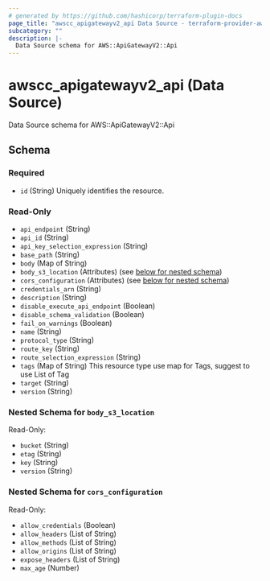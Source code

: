 ```yaml
---
# generated by https://github.com/hashicorp/terraform-plugin-docs
page_title: "awscc_apigatewayv2_api Data Source - terraform-provider-awscc"
subcategory: ""
description: |-
  Data Source schema for AWS::ApiGatewayV2::Api
---
```


# awscc_apigatewayv2_api (Data Source)

Data Source schema for AWS::ApiGatewayV2::Api



<!-- schema generated by tfplugindocs -->
## Schema

### Required

- `id` (String) Uniquely identifies the resource.

### Read-Only

- `api_endpoint` (String)
- `api_id` (String)
- `api_key_selection_expression` (String)
- `base_path` (String)
- `body` (Map of String)
- `body_s3_location` (Attributes) (see [below for nested schema](#nestedatt--body_s3_location))
- `cors_configuration` (Attributes) (see [below for nested schema](#nestedatt--cors_configuration))
- `credentials_arn` (String)
- `description` (String)
- `disable_execute_api_endpoint` (Boolean)
- `disable_schema_validation` (Boolean)
- `fail_on_warnings` (Boolean)
- `name` (String)
- `protocol_type` (String)
- `route_key` (String)
- `route_selection_expression` (String)
- `tags` (Map of String) This resource type use map for Tags, suggest to use List of Tag
- `target` (String)
- `version` (String)

<a id="nestedatt--body_s3_location"></a>
### Nested Schema for `body_s3_location`

Read-Only:

- `bucket` (String)
- `etag` (String)
- `key` (String)
- `version` (String)


<a id="nestedatt--cors_configuration"></a>
### Nested Schema for `cors_configuration`

Read-Only:

- `allow_credentials` (Boolean)
- `allow_headers` (List of String)
- `allow_methods` (List of String)
- `allow_origins` (List of String)
- `expose_headers` (List of String)
- `max_age` (Number)
